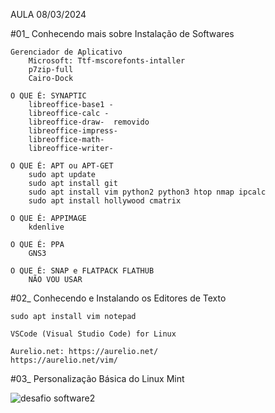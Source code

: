 AULA 08/03/2024


#01_ Conhecendo mais sobre Instalação de Softwares

	Gerenciador de Aplicativo
		Microsoft: Ttf-mscorefonts-intaller
		p7zip-full
		Cairo-Dock
		
	O QUE É: SYNAPTIC
		libreoffice-base1 -
		libreoffice-calc -
		libreoffice-draw-  removido 
		libreoffice-impress-
		libreoffice-math-
		libreoffice-writer-
	
	O QUE É: APT ou APT-GET
		sudo apt update
		sudo apt install git
		sudo apt install vim python2 python3 htop nmap ipcalc
		sudo apt install hollywood cmatrix
	
	O QUE É: APPIMAGE
		kdenlive
	
	O QUE É: PPA
		GNS3
	
	O QUE É: SNAP e FLATPACK FLATHUB
		NÃO VOU USAR

#02_ Conhecendo e Instalando os Editores de Texto

	sudo apt install vim notepad
	
	VSCode (Visual Studio Code) for Linux

	Aurelio.net: https://aurelio.net/
	https://aurelio.net/vim/
	
#03_ Personalização Básica do Linux Mint
  
![desafio software2](https://github.com/sanchessky/senac-tat/assets/115747016/563844f2-b775-4f87-92eb-7a1419f15a4b)
